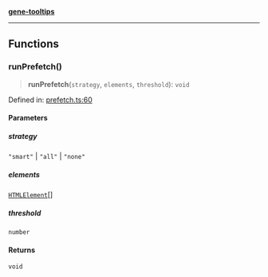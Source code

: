 [**gene-tooltips**](README.md)

***

## Functions

### runPrefetch()

> **runPrefetch**(`strategy`, `elements`, `threshold`): `void`

Defined in: [prefetch.ts:60](https://github.com/mattjmeier/gene-tooltips/blob/7d15e7541844d8a92c64035715067ebe47aab9e4/src/prefetch.ts#L60)

#### Parameters

##### strategy

`"smart"` | `"all"` | `"none"`

##### elements

[`HTMLElement`](https://developer.mozilla.org/docs/Web/API/HTMLElement)[]

##### threshold

`number`

#### Returns

`void`
